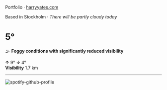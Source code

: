 Portfolio · [harryyates.com](https://harryyates.com)

<!-- WEATHER_START -->
Based in Stockholm · *There will be partly cloudy today*

# 5°
🌫️ **Foggy conditions with significantly reduced visibility**

**↑** 9° **↓** 4°  
**Visibility** 1.7 km

---
<!-- WEATHER_END -->

<p align="left">
  <a>
    <img src="https://spotify-github-profile.kittinanx.com/api/view?uid=bigbello&cover_image=true&theme=natemoo-re&show_offline=true&background_color=121212&interchange=false&bar_color=53b14f&bar_color_cover=false" alt="spotify-github-profile">
  </a>
</p>